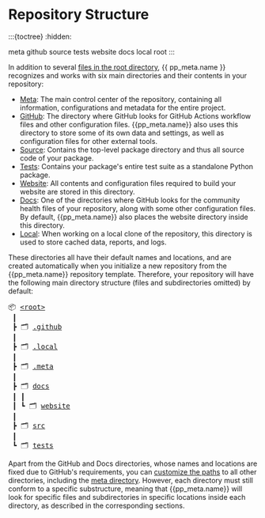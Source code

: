 # Repository Structure

:::{toctree}
:hidden:

meta
github
source
tests
website
docs
local
root
:::

In addition to several [files in the root directory](root),
{{ pp_meta.name }} recognizes and works with six main directories and their contents in your repository:

- [Meta](meta): The main control center of the repository,
  containing all information, configurations and metadata for the entire project.
- [GitHub](github): The directory where GitHub looks for GitHub Actions workflow files
  and other configuration files.
  {{pp_meta.name}} also uses this directory to store some of its own data and settings,
  as well as configuration files for other external tools.
- [Source](source): Contains the top-level package directory and thus all source code of your package.
- [Tests](tests): Contains your package's entire test suite as a standalone Python package.
- [Website](website): All contents and configuration files required to build your website
  are stored in this directory.
- [Docs](docs): One of the directories where GitHub looks for
  the community health files of your repository,
  along with some other configuration files.
  By default, {{pp_meta.name}} also places the website directory inside this directory.
- [Local](local): When working on a local clone of the repository,
  this directory is used to store cached data, reports, and logs.

These directories all have their default names and locations,
and are created automatically when you initialize a new repository
from the {{pp_meta.name}} repository template.
Therefore, your repository will have the following
main directory structure (files and subdirectories omitted) by default:

<pre>
📦 <a href="root" title="Root Files">&lt;root&gt;</a>
 ┃
 ┣ 🗂 <a href="github" title="GitHub Directory">.github</a>
 ┃
 ┣ 🗂 <a href="local" title="Local Directory">.local</a>
 ┃
 ┣ 🗂 <a href="meta" title="Meta Directory">.meta</a>
 ┃
 ┣ 🗂 <a href="docs" title="Docs Directory">docs</a>
 ┃ ┃
 ┃ ┗ 🗂 <a href="website" title="Website Directory">website</a>
 ┃
 ┣ 🗂 <a href="source" title="Source Directory">src</a>
 ┃
 ┗ 🗂 <a href="tests" title="Tests Directory">tests</a>
</pre>

Apart from the GitHub and Docs directories, whose names and locations are fixed due to GitHub's requirements,
you can [customize the paths](../../control/options/path.md) to all other directories,
including the [meta directory](../../control/structure.md).
However, each directory must still conform to a specific substructure,
meaning that {{pp_meta.name}} will look for specific files and subdirectories
in specific locations inside each directory, as described in the corresponding sections.
